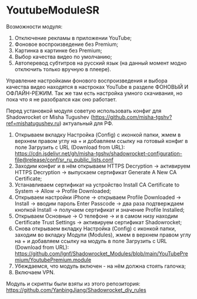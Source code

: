 # YoutubeModuleSR

Возможности модуля:
1. Отключение рекламы в приложении YouTube;
2. Фоновое воспроизведение без Premium;
3. Картинка в картинке без Premium;
4. Выбор качества видео по умолчанию;
5. Автоперевод субтитров на русский язык (на данный момент модно отключить только вручную в плеере).

Управление настройками фонового воспроизведения и выбора качества видео находятся в настроках YouTube в разделе ФОНОВЫЙ И ОФЛАЙН-РЕЖИМ.
Так же там есть настройка умного скачивания, но пока что я не разобрался как оно работает.

Перед установкой модуля советую использовать конфиг для Shadowrocket от Misha Tugushev (https://github.com/misha-tgshv?ref=mishatugushev.ru) актуальный для РФ.
1. Открываем вкладку Настройка (Config) с иконкой папки, жмем в верхнем правом углу на + и добавляем ссылку на готовый конфиг в поле Загрузить с URL (Download from URL):
   https://cdn.jsdelivr.net/gh/misha-tgshv/shadowrocket-configuration-file@release/conf/sr_ru_public_lists.conf
3. Заходим конфиг и в нём открываем HTTPS Decryption → активируем HTTPS Decryption → выпускаем сертификат Generate A New CA Certificate;
4. Устанавливаем сертификат на устройство Install CA Certificate to System → Allow → Profile Downloaded;
5. Открываем настройки iPhone → открываем Profile Downloaded → Install → вводим пароль Enter Passcode → два раза подтверждаем кнопкой Install → получаем сертификат и значение Profile Installed;
6. Открываем Основные → О телефоне → и в самом низу находим Certificate Trust Settings → активируем сертификат Shadowrocket;
7. Снова открываем вкладку Настройка (Config) с иконкой папки, заходим во вкладку Модули (Modules), жмем в верхнем правом углу на + и добавляем ссылку на модуль в поле Загрузить с URL (Download from URL):
   https://github.com/lgnf/Shadowrocket_Modules/blob/main/YouTubePremium/YoutubePremium.module
8. Убеждаемся, что модуль включен - на нём должна стоять галочка;
9. Включаем VPN.

Модуль и скрипты были взяты из этого репозитория: 
https://github.com/YanbingJiang/Shadowrocket_diy_rules
